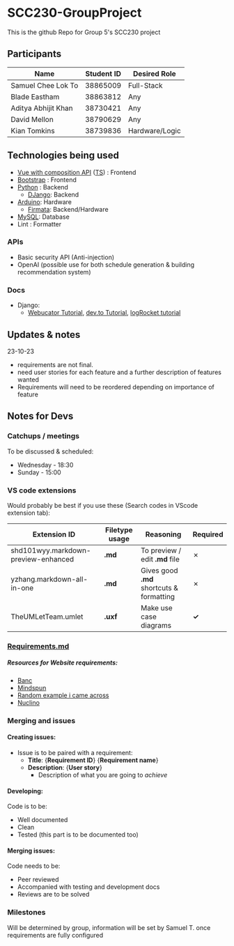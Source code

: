 # SCC230-GroupProject

This is the github Repo for Group 5's SCC230 project

## Participants

| Name                | Student ID | Desired Role      |
| ------------------- | ---------- | ----------------- |
| Samuel Chee Lok To  | 38865009   | Full-Stack        |
| Blade Eastham       | 38863812   | Any               |
| Aditya Abhijit Khan | 38730421   | Any               |
| David Mellon        | 38790629   | Any               |
| Kian Tomkins        | 38739836   | Hardware/Logic    |

## Technologies being used

-   [Vue with composition API](https://vuejs.org/guide/quick-start.html) ([TS](https://www.typescriptlang.org/docs/)) : Frontend
-   [Bootstrap](https://getbootstrap.com/docs/5.3/getting-started/introduction/) : Frontend
-   [Python](https://docs.python.org/3/) : Backend
    -   [DJango](https://docs.djangoproject.com/en/4.2/): Backend
-   [Arduino](https://docs.arduino.cc/): Hardware
    -   [Firmata](https://docs.arduino.cc/hacking/software/FirmataLibrary): Backend/Hardware
-   [MySQL](https://dev.mysql.com/doc/): Database
-   Lint : Formatter

### APIs

-   Basic security API (Anti-injection)
-   OpenAI (possible use for both schedule generation & building recommendation system)
  
### Docs

-   Django:
    -   [Webucator Tutorial](https://www.webucator.com/article/connecting-django-and-vue/), [dev.to Tutorial](https://dev.to/ericnanhu/create-a-modern-application-with-django-and-vue-242j), [logRocket tutorial](https://blog.logrocket.com/how-to-build-vue-js-app-django-rest-framework/)

## Updates & notes

23-10-23

-   requirements are not final.
-   need user stories for each feature and a further description of features wanted
-   Requirements will need to be reordered depending on importance of feature

## Notes for Devs

### Catchups / meetings

To be discussed & scheduled:

-   Wednesday - 18:30
-   Sunday - 15:00

### VS code extensions

Would probably be best if you use these (Search codes in VScode extension tab):

| Extension ID                        | Filetype usage | Reasoning                                 | Required    |
| ----------------------------------- | -------------- | ----------------------------------------- | ----------- |
| shd101wyy.markdown-preview-enhanced | **.md**        | To preview / edit **.md** file            | &cross;     |
| yzhang.markdown-all-in-one          | **.md**        | Gives good **.md** shortcuts & formatting | &cross;     |
| TheUMLetTeam.umlet                  | **.uxf**       | Make use case diagrams                    | **&check;** |

### [Requirements.md](./Requirements.md)

##### Resources for Website requirements:

-   [Banc](https://banc.digital/blog/how-to-write-a-website-requirements-document-and-statement-of-work/)
-   [Mindspun](https://www.mindspun.com/blog/website-requirements-document-a-complete-guide/)
-   [Random example i came across](http://web.cse.ohio-state.edu/~bair.41/616/Project/Example_Document/Req_Doc_Example.html)
-   [Nuclino](https://www.nuclino.com/articles/functional-requirements)

### Merging and issues

#### Creating issues:

-   Issue is to be paired with a requirement:
    -   **Title**: {**Requirement ID**} {**Requirement name**}
    -   **Description**: {**User story**}
        -   Description of what you are going to _achieve_

#### Developing:

Code is to be:

-   Well documented
-   Clean
-   Tested (this part is to be documented too)

#### Merging issues:

Code needs to be:

-   Peer reviewed
-   Accompanied with testing and development docs
-   Reviews are to be solved

### Milestones

Will be determined by group, information will be set by Samuel T. once requirements are fully configured

